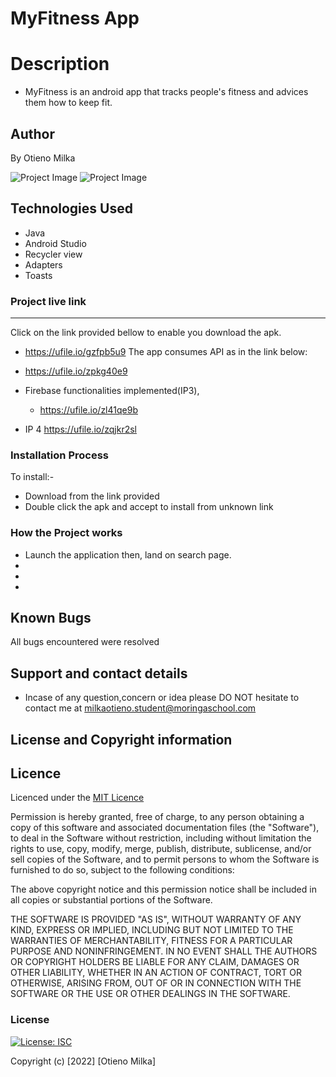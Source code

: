 # MyFitness App

# Description
* MyFitness is an android app that tracks people's fitness and advices them how to keep fit.

## Author
By Otieno Milka

![Project Image]()
![Project Image]()


## Technologies Used
* Java
* Android Studio
* Recycler view
* Adapters
* Toasts
### Project live link
****
Click on the link provided bellow to enable you download the apk.
* https://ufile.io/gzfpb5u9
The app consumes API as in the link below:
* https://ufile.io/zpkg40e9
* Firebase functionalities implemented(IP3), 
  * https://ufile.io/zl41qe9b
  
* IP 4 https://ufile.io/zqjkr2sl

### Installation Process
To install:-
* Download from the link provided
* Double click the apk and accept to install from unknown link



### How the Project works
* Launch the application then,  land on search page.
* 
* 
* 



## Known Bugs
All bugs encountered were resolved

## Support and contact details
* Incase of any question,concern or idea please DO NOT hesitate to contact me at milkaotieno.student@moringaschool.com

## License and Copyright information

## Licence
Licenced under the [MIT Licence ](LICENCE)

Permission is hereby granted, free of charge, to any person obtaining a copy
of this software and associated documentation files (the "Software"), to deal
in the Software without restriction, including without limitation the rights
to use, copy, modify, merge, publish, distribute, sublicense, and/or sell
copies of the Software, and to permit persons to whom the Software is
furnished to do so, subject to the following conditions:

The above copyright notice and this permission notice shall be included in all
copies or substantial portions of the Software.

THE SOFTWARE IS PROVIDED "AS IS", WITHOUT WARRANTY OF ANY KIND, EXPRESS OR
IMPLIED, INCLUDING BUT NOT LIMITED TO THE WARRANTIES OF MERCHANTABILITY,
FITNESS FOR A PARTICULAR PURPOSE AND NONINFRINGEMENT. IN NO EVENT SHALL THE
AUTHORS OR COPYRIGHT HOLDERS BE LIABLE FOR ANY CLAIM, DAMAGES OR OTHER
LIABILITY, WHETHER IN AN ACTION OF CONTRACT, TORT OR OTHERWISE, ARISING FROM,
OUT OF OR IN CONNECTION WITH THE SOFTWARE OR THE USE OR OTHER DEALINGS IN THE
SOFTWARE.

### License
[![License: ISC](https://img.shields.io/badge/License-ISC-yellow.svg)](/LICENSE)


Copyright (c) [2022] [Otieno Milka]



